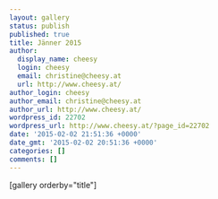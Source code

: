 ```yaml
---
layout: gallery
status: publish
published: true
title: Jänner 2015
author:
  display_name: cheesy
  login: cheesy
  email: christine@cheesy.at
  url: http://www.cheesy.at/
author_login: cheesy
author_email: christine@cheesy.at
author_url: http://www.cheesy.at/
wordpress_id: 22702
wordpress_url: http://www.cheesy.at/?page_id=22702
date: '2015-02-02 21:51:36 +0000'
date_gmt: '2015-02-02 20:51:36 +0000'
categories: []
comments: []
---
```

[gallery orderby="title"]
